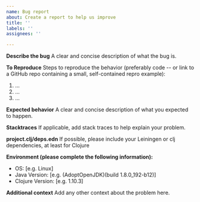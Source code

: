 ```yaml
---
name: Bug report
about: Create a report to help us improve
title: ''
labels: ''
assignees: ''

---
```


**Describe the bug**
A clear and concise description of what the bug is.

**To Reproduce**
Steps to reproduce the behavior (preferably code -- or link to a GitHub repo containing a small, self-contained repro example):
1. ...
2. ...
3. ...

**Expected behavior**
A clear and concise description of what you expected to happen.

**Stacktraces**
If applicable, add stack traces to help explain your problem.

**project.clj/deps.edn**
If possible, please include your Leiningen or clj dependencies, at least for Clojure

**Environment (please complete the following information):**
 - OS: [e.g. Linux]
 - Java Version: [e.g. (AdoptOpenJDK)(build 1.8.0_192-b12)]
 - Clojure Version: [e.g. 1.10.3]

**Additional context**
Add any other context about the problem here.
